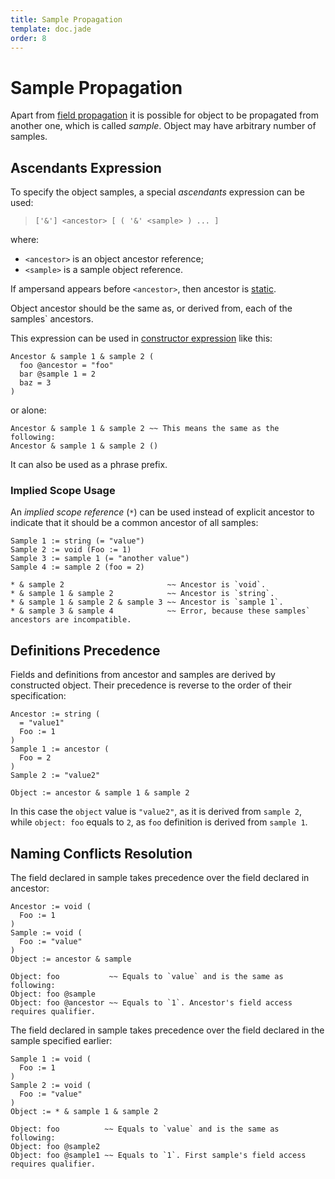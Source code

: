 ```yaml
---
title: Sample Propagation
template: doc.jade
order: 8
---
```


Sample Propagation
==================
<!--
Copyright (C) 2010-2013 Ruslan Lopatin.
Permission is granted to copy, distribute and/or modify this document
under the terms of the GNU Free Documentation License, Version 1.3
or any later version published by the Free Software Foundation;
with no Invariant Sections, no Front-Cover Texts, and no Back-Cover Texts.
A copy of the license is included in the section entitled "GNU
Free Documentation License".
-->

Apart from [field propagation](propagation.html) it is possible for object to be
propagated from another one, which is called _sample_. Object may have arbitrary
number of samples.


Ascendants Expression
---------------------

To specify the object samples, a special _ascendants_ expression can be used:

> `['&'] <ancestor> [ ( '&' <sample> ) ... ]`

where:

* `<ancestor>` is an object ancestor reference;
* `<sample>` is a sample object reference. 

If ampersand appears before `<ancestor>`, then ancestor is
[static](inheritance_vs_propagation.html#static-ancestor).

Object ancestor should be the same as, or derived from, each of the samples`
ancestors.


This expression can be used in
[constructor expression](creation.html#constructor-expression) like this:
```o42a
Ancestor & sample 1 & sample 2 (
  foo @ancestor = "foo"
  bar @sample 1 = 2
  baz = 3
)
```

or alone:
```o42a
Ancestor & sample 1 & sample 2 ~~ This means the same as the following:
Ancestor & sample 1 & sample 2 ()
```

It can also be used as a phrase prefix.


### Implied Scope Usage ###

An _implied scope reference_ (`*`) can be used instead of explicit ancestor to
indicate that it should be a common ancestor of all samples:
```o42a
Sample 1 := string (= "value")
Sample 2 := void (Foo := 1)
Sample 3 := sample 1 (= "another value")
Sample 4 := sample 2 (foo = 2)

* & sample 2                       ~~ Ancestor is `void`.
* & sample 1 & sample 2            ~~ Ancestor is `string`.
* & sample 1 & sample 2 & sample 3 ~~ Ancestor is `sample 1`.
* & sample 3 & sample 4            ~~ Error, because these samples` ancestors are incompatible.
```


Definitions Precedence
----------------------

Fields and definitions from ancestor and samples are derived by constructed
object. Their precedence is reverse to the order of their specification:
```o42a
Ancestor := string (
  = "value1"
  Foo := 1
)
Sample 1 := ancestor (
  Foo = 2
)
Sample 2 := "value2"

Object := ancestor & sample 1 & sample 2
```

In this case the `object` value is `"value2"`, as it is derived from `sample 2`,
while `object: foo` equals to `2`, as `foo` definition is derived from
`sample 1`.


Naming Conflicts Resolution
---------------------------

The field declared in sample takes precedence over the field declared in
ancestor:
```o42a
Ancestor := void (
  Foo := 1
)
Sample := void (
  Foo := "value"
)
Object := ancestor & sample

Object: foo           ~~ Equals to `value` and is the same as following:
Object: foo @sample
Object: foo @ancestor ~~ Equals to `1`. Ancestor's field access requires qualifier.
```

The field declared in sample takes precedence over the field declared in the
sample specified earlier:
```o42a
Sample 1 := void (
  Foo := 1
)
Sample 2 := void (
  Foo := "value"
)
Object := * & sample 1 & sample 2

Object: foo          ~~ Equals to `value` and is the same as following:
Object: foo @sample2
Object: foo @sample1 ~~ Equals to `1`. First sample's field access requires qualifier.
```
